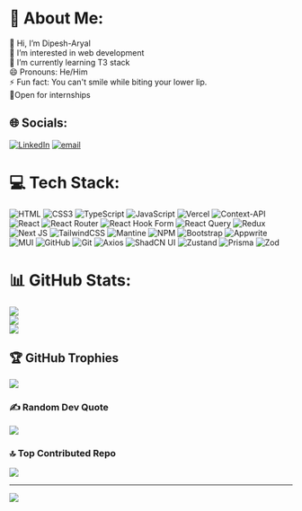 # 💫 About Me:
👋 Hi, I’m Dipesh-Aryal<br>👀 I’m interested in web development<br>🌱 I’m currently learning T3 stack<br>😄 Pronouns: He/Him<br>⚡ Fun fact: You can't smile while biting your lower lip.<br>💫Open for internships


## 🌐 Socials:
[![LinkedIn](https://img.shields.io/badge/LinkedIn-%230077B5.svg?logo=linkedin&logoColor=white)](https://www.linkedin.com/in/dipesh-aryal-612536272/) [![email](https://img.shields.io/badge/Email-D14836?logo=gmail&logoColor=white)](mailto:aryaldipesh404@gmail.com) 

# 💻 Tech Stack:
![HTML](https://img.shields.io/badge/html-000?logo=html5&logoColor=white&style=for-the-badge)
![CSS3](https://img.shields.io/badge/css3-%231572B6.svg?style=for-the-badge&logo=css3&logoColor=white)  ![TypeScript](https://img.shields.io/badge/typescript-%23007ACC.svg?style=for-the-badge&logo=typescript&logoColor=white) ![JavaScript](https://img.shields.io/badge/javascript-%23323330.svg?style=for-the-badge&logo=javascript&logoColor=%23F7DF1E) ![Vercel](https://img.shields.io/badge/vercel-%23000000.svg?style=for-the-badge&logo=vercel&logoColor=white) ![Context-API](https://img.shields.io/badge/Context--Api-000000?style=for-the-badge&logo=react) ![React](https://img.shields.io/badge/react-%2320232a.svg?style=for-the-badge&logo=react&logoColor=%2361DAFB) ![React Router](https://img.shields.io/badge/React_Router-CA4245?style=for-the-badge&logo=react-router&logoColor=white) ![React Hook Form](https://img.shields.io/badge/React%20Hook%20Form-%23EC5990.svg?style=for-the-badge&logo=reacthookform&logoColor=white) ![React Query](https://img.shields.io/badge/-React%20Query-FF4154?style=for-the-badge&logo=react%20query&logoColor=white) ![Redux](https://img.shields.io/badge/redux-%23593d88.svg?style=for-the-badge&logo=redux&logoColor=white) ![Next JS](https://img.shields.io/badge/Next-black?style=for-the-badge&logo=next.js&logoColor=white) ![TailwindCSS](https://img.shields.io/badge/tailwindcss-%2338B2AC.svg?style=for-the-badge&logo=tailwind-css&logoColor=white) ![Mantine](https://img.shields.io/badge/Mantine-ffffff?style=for-the-badge&logo=Mantine&logoColor=339af0) ![NPM](https://img.shields.io/badge/NPM-%23CB3837.svg?style=for-the-badge&logo=npm&logoColor=white) ![Bootstrap](https://img.shields.io/badge/bootstrap-%238511FA.svg?style=for-the-badge&logo=bootstrap&logoColor=white) ![Appwrite](https://img.shields.io/badge/Appwrite-%23FD366E.svg?style=for-the-badge&logo=appwrite&logoColor=white) ![MUI](https://img.shields.io/badge/MUI-%230081CB.svg?style=for-the-badge&logo=mui&logoColor=white)  ![GitHub](https://img.shields.io/badge/github-%23121011.svg?style=for-the-badge&logo=github&logoColor=white) ![Git](https://img.shields.io/badge/git-%23F05033.svg?style=for-the-badge&logo=git&logoColor=white)
![Axios](https://img.shields.io/badge/axios.js-854195?logo=axios&logoColor=5A29E4&style=for-the-badge)
![ShadCN UI](https://img.shields.io/badge/shadcn%2Fui-000?logo=shadcnui&logoColor=fff&style=for-the-badge)
![Zustand](https://img.shields.io/badge/zustand-000?logo=zustand&logoColor=white&style=for-the-badge)
![Prisma](https://img.shields.io/badge/prisma-2D3748?logo=prisma&logoColor=white&style=for-the-badge)
![Zod](https://img.shields.io/badge/zod-3c2f4e?logo=zod&logoColor=ffffff&style=for-the-badge)



# 📊 GitHub Stats:
![](https://github-readme-stats.vercel.app/api?username=ace-aryal&theme=dark&hide_border=true&include_all_commits=true&count_private=true)<br/>
![](https://nirzak-streak-stats.vercel.app/?user=ace-aryal&theme=dark&hide_border=true)<br/>
![](https://github-readme-stats.vercel.app/api/top-langs/?username=ace-aryal&theme=dark&hide_border=true&include_all_commits=true&count_private=true&layout=compact)

## 🏆 GitHub Trophies
![](https://github-profile-trophy.vercel.app/?username=ace-aryal&theme=dark&no-frame=true&no-bg=true&margin-w=4)

### ✍️ Random Dev Quote
![](https://quotes-github-readme.vercel.app/api?type=horizontal&theme=radical)

### 🔝 Top Contributed Repo
![](https://github-contributor-stats.vercel.app/api?username=ace-aryal&limit=5&theme=dark&combine_all_yearly_contributions=true)

---
[![](https://visitcount.itsvg.in/api?id=ace-aryal&icon=0&color=0)](https://visitcount.itsvg.in)

<!-- Proudly created with GPRM ( https://gprm.itsvg.in ) -->
